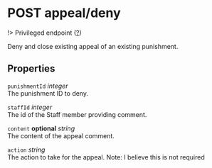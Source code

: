 # <span class="badge badge-light">POST</span> <span class="badge badge-light">appeal/deny</span>

!> Privileged endpoint ([?](privileged.md))

Deny and close existing appeal of an existing punishment.

## Properties

`punishmentId` *integer*  
The punishment ID to deny.

`staffId` *integer*  
The id of the Staff member providing comment.

`content` **optional** *string*  
The content of the appeal comment.

`action` *string*  
The action to take for the appeal. Note: I believe this is not required

